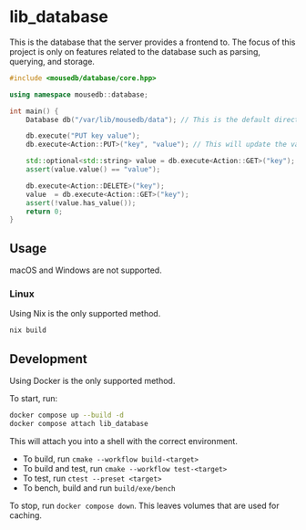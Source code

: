 # lib_database

This is the database that the server provides a frontend to. The focus of this project is only on features related to the database such as parsing, querying, and storage.

```cpp
#include <mousedb/database/core.hpp>

using namespace mousedb::database;

int main() {
    Database db("/var/lib/mousedb/data"); // This is the default directory

    db.execute("PUT key value");
    db.execute<Action::PUT>("key", "value"); // This will update the value

    std::optional<std::string> value = db.execute<Action::GET>("key");
    assert(value.value() == "value");

    db.execute<Action::DELETE>("key");
    value  = db.execute<Action::GET>("key");
    assert(!value.has_value());
    return 0;
}
```

## Usage

macOS and Windows are not supported.

### Linux

Using Nix is the only supported method.

```sh
nix build
```

## Development

Using Docker is the only supported method.

To start, run:

```sh
docker compose up --build -d
docker compose attach lib_database
```

This will attach you into a shell with the correct environment.

- To build, run `cmake --workflow build-<target>`
- To build and test, run `cmake --workflow test-<target>`
- To test, run `ctest --preset <target>`
- To bench, build and run `build/exe/bench`

To stop, run `docker compose down`. This leaves volumes that are used for caching.
